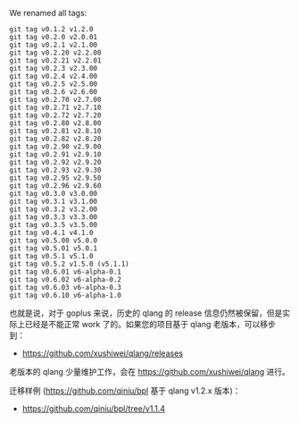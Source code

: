 We renamed all tags:

```
git tag v0.1.2 v1.2.0
git tag v0.2.0 v2.0.01
git tag v0.2.1 v2.1.00
git tag v0.2.20 v2.2.00
git tag v0.2.21 v2.2.01
git tag v0.2.3 v2.3.00
git tag v0.2.4 v2.4.00
git tag v0.2.5 v2.5.00
git tag v0.2.6 v2.6.00
git tag v0.2.70 v2.7.00
git tag v0.2.71 v2.7.10
git tag v0.2.72 v2.7.20
git tag v0.2.80 v2.8.00
git tag v0.2.81 v2.8.10
git tag v0.2.82 v2.8.20
git tag v0.2.90 v2.9.00
git tag v0.2.91 v2.9.10
git tag v0.2.92 v2.9.20
git tag v0.2.93 v2.9.30
git tag v0.2.95 v2.9.50
git tag v0.2.96 v2.9.60
git tag v0.3.0 v3.0.00
git tag v0.3.1 v3.1.00
git tag v0.3.2 v3.2.00
git tag v0.3.3 v3.3.00
git tag v0.3.5 v3.5.00
git tag v0.4.1 v4.1.0
git tag v0.5.00 v5.0.0
git tag v0.5.01 v5.0.1
git tag v0.5.1 v5.1.0
git tag v0.5.2 v1.5.0 (v5.1.1)
git tag v0.6.01 v6-alpha-0.1
git tag v0.6.02 v6-alpha-0.2
git tag v0.6.03 v6-alpha-0.3
git tag v0.6.10 v6-alpha-1.0
```

也就是说，对于 goplus 来说，历史的 qlang 的 release 信息仍然被保留，但是实际上已经是不能正常 work 了的。如果您的项目基于 qlang 老版本，可以移步到：

* https://github.com/xushiwei/qlang/releases

老版本的 qlang 少量维护工作，会在 https://github.com/xushiwei/qlang 进行。

迁移样例 (https://github.com/qiniu/bpl 基于 qlang v1.2.x 版本)：

* https://github.com/qiniu/bpl/tree/v1.1.4
